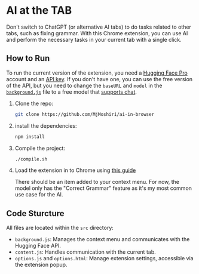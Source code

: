 # AI at the TAB

Don't switch to ChatGPT (or alternative AI tabs) to do tasks related to other tabs, such as fixing grammar. With this Chrome extension, you can use AI and perform the necessary tasks in your current tab with a single click.

## How to Run

To run the current version of the extension, you need a [Hugging Face Pro](https://huggingface.co/pricing) account and an [API key](https://huggingface.co/docs/api-inference/en/quicktour#get-your-api-token). If you don't have one, you can use the free version of the API, but you need to change the  `baseURL` and `model` in the [`background.js`](src/background.js) file to a free model that [supports chat](https://huggingface.co/blog/inference-pro#messages-api).

1. Clone the repo:

   ```bash
   git clone https://github.com/MjMoshiri/ai-in-browser
   ```

2. install the dependencies:

   ```bash
   npm install
   ```

3. Compile the project:

   ```bash
   ./compile.sh
   ```

4. Load the extension in to Chrome using [this guide](https://support.google.com/chrome/a/answer/2714278?hl=en#:~:text=Go%20to%20chrome%3A%2F%2Fextensions,the%20app%20or%20extension%20folder.)

   There should be an item added to your context menu. For now, the model only has the "Correct Grammar" feature as it's my most common use case for the AI.

## Code Sturcture

All files are located within the `src` directory:

- `background.js`: Manages the context menu and communicates with the Hugging Face API.
- `content.js`: Handles communication with the current tab.
- `options.js` and `options.html`: Manage extension settings, accessible via the extension popup.

